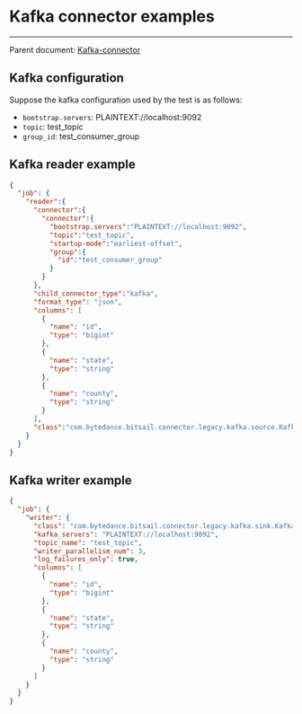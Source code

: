 # Kafka connector examples

-----

Parent document: [Kafka-connector](./kafka.md)

## Kafka configuration

Suppose the kafka configuration used by the test is as follows:

- `bootstrap.servers`: PLAINTEXT://localhost:9092
- `topic`: test_topic
- `group_id`: test_consumer_group

## Kafka reader example

```json
{
  "job": {
    "reader":{
      "connector":{
        "connector":{
          "bootstrap.servers":"PLAINTEXT://localhost:9092",
          "topic":"test_topic",
          "startup-mode":"earliest-offset",
          "group":{
            "id":"test_consumer_group"
          }
        }
      },
      "child_connector_type":"kafka",
      "format_type": "json",
      "columns": [
        {
          "name": "id",
          "type": "bigint"
        },
        {
          "name": "state",
          "type": "string"
        },
        {
          "name": "county",
          "type": "string"
        }
      ],
      "class":"com.bytedance.bitsail.connector.legacy.kafka.source.KafkaSourceFunctionDAGBuilder"
    }
  }
}
```

## Kafka writer example

```json
{
  "job": {
    "writer": {
      "class": "com.bytedance.bitsail.connector.legacy.kafka.sink.KafkaOutputFormat",
      "kafka_servers": "PLAINTEXT://localhost:9092",
      "topic_name": "test_topic",
      "writer_parallelism_num": 3,
      "log_failures_only": true,
      "columns": [
        {
          "name": "id",
          "type": "bigint"
        },
        {
          "name": "state",
          "type": "string"
        },
        {
          "name": "county",
          "type": "string"
        }
      ]
    }
  }
}
```

